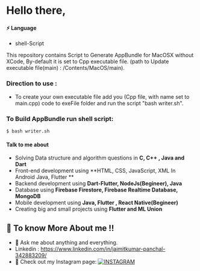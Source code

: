 # Hello there,

#### ⚡ Language 
 - shell-Script

This repository contains Script to Generate AppBundle for MacOSX without XCode, By-default it is set to Cpp executable file. (path to Update executable file(main) :  /Contents/MacOS/main).

### Direction to use :
- To create your own executable file add you (Cpp file, with name set to main.cpp) code to exeFile folder and run the script "bash writer.sh".

### To Build AppBundle run shell script: 
```
$ bash writer.sh
```



#### Talk to me about

- Solving Data structure and algorithm questions in **C, C++ , Java and Dart**
- Front-end development using **HTML, CSS, JavaScript, XML In Android Java, Flutter **
- Backend development using **Dart-Flutter, NodeJs(Begineer), Java**
- Database using **Firebase Firestore, Firebase Realtime Database, MongoDB**
- Mobile development using **Java, Flutter , React Native(Begineer)**
- Creating big and small projects using **Flutter and ML Union**

## 🤔 To know More About me !!

- 💬 Ask me about anything and everything.
- Linkedin : https://www.linkedin.com/in/jaimitkumar-panchal-342883209/
- 🎯 Check out my Instagram page: [![INSTAGRAM](https://img.shields.io/badge/FOLLOW%20ME-INSTAGRAM-blueviolet?style=flat-square&logo=Instagram&logoColor=white)](https://www.instagram.com/jaimit_panchal/?hl=en)
